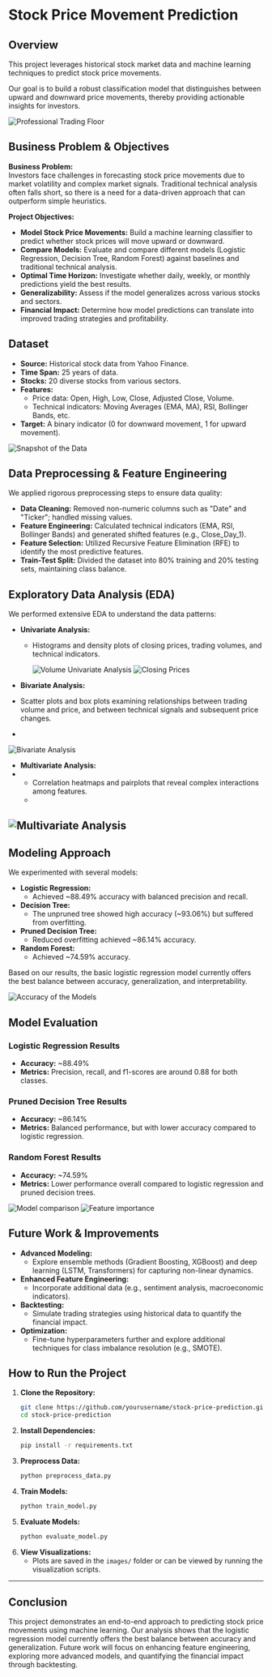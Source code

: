 # Stock Price Movement Prediction

## Overview

This project leverages historical stock market data and machine learning techniques to predict stock price movements. 

Our goal is to build a robust classification model that distinguishes between upward and downward price movements, thereby providing actionable insights for investors.

![Professional Trading Floor](Images/imagestocks.PNG)




## Business Problem & Objectives

**Business Problem:**  
Investors face challenges in forecasting stock price movements due to market volatility and complex market signals. Traditional technical analysis often falls short, so there is a need for a data-driven approach that can outperform simple heuristics.

**Project Objectives:**
- **Model Stock Price Movements:** Build a machine learning classifier to predict whether stock prices will move upward or downward.
- **Compare Models:** Evaluate and compare different models (Logistic Regression, Decision Tree, Random Forest) against baselines and traditional technical analysis.
- **Optimal Time Horizon:** Investigate whether daily, weekly, or monthly predictions yield the best results.
- **Generalizability:** Assess if the model generalizes across various stocks and sectors.
- **Financial Impact:** Determine how model predictions can translate into improved trading strategies and profitability.

## Dataset

- **Source:** Historical stock data from Yahoo Finance.
- **Time Span:** 25 years of data.
- **Stocks:** 20 diverse stocks from various sectors.
- **Features:**  
  - Price data: Open, High, Low, Close, Adjusted Close, Volume.
  - Technical indicators: Moving Averages (EMA, MA), RSI, Bollinger Bands, etc.
- **Target:** A binary indicator (0 for downward movement, 1 for upward movement).

![Snapshot of the Data](Images/snapshotofthedata.PNG)


## Data Preprocessing & Feature Engineering

We applied rigorous preprocessing steps to ensure data quality:
- **Data Cleaning:** Removed non-numeric columns such as "Date" and "Ticker"; handled missing values.
- **Feature Engineering:** Calculated technical indicators (EMA, RSI, Bollinger Bands) and generated shifted features (e.g., Close_Day_1).
- **Feature Selection:** Utilized Recursive Feature Elimination (RFE) to identify the most predictive features.
- **Train-Test Split:** Divided the dataset into 80% training and 20% testing sets, maintaining class balance.

## Exploratory Data Analysis (EDA)

We performed extensive EDA to understand the data patterns:

- **Univariate Analysis:**  
  - Histograms and density plots of closing prices, trading volumes, and technical indicators.
 
    ![Volume Univariate Analysis](Images/volumeunivariate.PNG)
    ![Closing Prices](Images/closingprices.PNG)
    
- **Bivariate Analysis:**
-  Scatter plots and box plots examining relationships between trading volume and price, and between technical signals and subsequent price changes.
-  
![Bivariate Analysis](Images/priceandvolume.PNG)
    
- **Multivariate Analysis:**
- 
  - Correlation heatmaps and pairplots that reveal complex interactions among features.
  - 
![Multivariate Analysis](Images/multivariate.PNG)
---

## Modeling Approach

We experimented with several models:
- **Logistic Regression:**  
  - Achieved ~88.49% accuracy with balanced precision and recall.
- **Decision Tree:**  
  - The unpruned tree showed high accuracy (~93.06%) but suffered from overfitting.
- **Pruned Decision Tree:**  
  - Reduced overfitting achieved ~86.14% accuracy.
- **Random Forest:**  
  - Achieved ~74.59% accuracy.
  
Based on our results, the basic logistic regression model currently offers the best balance between accuracy, generalization, and interpretability.

![Accuracy of the Models](Images/modelresults.PNG)


## Model Evaluation

### Logistic Regression Results
- **Accuracy:** ~88.49%
- **Metrics:** Precision, recall, and f1-scores are around 0.88 for both classes.
  
### Pruned Decision Tree Results
- **Accuracy:** ~86.14%
- **Metrics:** Balanced performance, but with lower accuracy compared to logistic regression.
  
### Random Forest Results
- **Accuracy:** ~74.59%
- **Metrics:** Lower performance overall compared to logistic regression and pruned decision trees.

![Model comparison](Images/modelresults2.PNG)
![Feature importance](Images/featureimportance.PNG)

## Future Work & Improvements

- **Advanced Modeling:**  
  - Explore ensemble methods (Gradient Boosting, XGBoost) and deep learning (LSTM, Transformers) for capturing non-linear dynamics.
- **Enhanced Feature Engineering:**  
  - Incorporate additional data (e.g., sentiment analysis, macroeconomic indicators).
- **Backtesting:**  
  - Simulate trading strategies using historical data to quantify the financial impact.
- **Optimization:**  
  - Fine-tune hyperparameters further and explore additional techniques for class imbalance resolution (e.g., SMOTE).


## How to Run the Project

1. **Clone the Repository:**
   ```bash
   git clone https://github.com/yourusername/stock-price-prediction.git
   cd stock-price-prediction
   ```
2. **Install Dependencies:**
   ```bash
   pip install -r requirements.txt
   ```
3. **Preprocess Data:**
   ```bash
   python preprocess_data.py
   ```
4. **Train Models:**
   ```bash
   python train_model.py
   ```
5. **Evaluate Models:**
   ```bash
   python evaluate_model.py
   ```
6. **View Visualizations:**
   - Plots are saved in the `images/` folder or can be viewed by running the visualization scripts.

---

## Conclusion

This project demonstrates an end-to-end approach to predicting stock price movements using machine learning. Our analysis shows that the logistic regression model currently offers the best balance between accuracy and generalization. Future work will focus on enhancing feature engineering, exploring more advanced models, and quantifying the financial impact through backtesting. 
